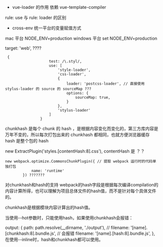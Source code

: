 - vue-loader 的作用
依赖 vue-template-compiler

rule: use 与 rule: loader 的区别


- cross-env 统一平台的变量赋值方式

mac 平台 NODE_ENV=production
windows 平台 set NODE_ENV=production


target: 'web', ????


````
 {
                    test: /\.styl/,
                    use: [
                        'style-loader',
                        'css-loader',
                        {
                            loader: 'postcss-loader', // 直接使用 stylus-loader 的 source 的 sourceMap ???
                            options: {
                                sourceMap: true,
                            }
                        },
                        'stylus-loader'
                    ]
                }
````

chunkhash 是每个 chunk 的 hash ，是根据内容变化而变化的，第三方库内容是万年不变的，所以每次打包出来的 chunkhash 都相同，也就方便浏览器缓存
hash 是整个包的 hash

new ExtractPlugin('styles.[contentHash:8].css'), contentHash 是 ？？

````
new webpack.optimize.CommonsChunkPlugin({ // 提取 webpack 运行时的代码单独打包
            name: 'runtime'
        }) ???????
````



对chunkhash和hash的支持
webpack的hash字段是根据每次编译compilation的内容计算所得，也可以理解为项目总体文件的hash值，而不是针对每个具体文件的。

chunkhash是根据模块内容计算出的hash值。

当使用--hot参数时，只能使用hash，如果使用chunkhash会报错：

output: {
    path: path.resolve(__dirname, './output'),
    // filename: '[name].[chunkhash:8].bundle.js',      // 会报错
    filename: '[name].[hash:8].bundle.js',
},
在使用--inline时，hash和chunkhash都可以使用。


<style> 会通过 vue-style-loader 自行热重载1。

- vue-loader extractCSS 将css 从 vue 文件中分离
